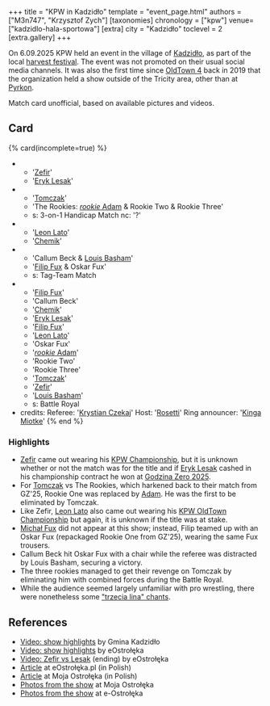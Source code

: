 +++
title = "KPW in Kadzidło"
template = "event_page.html"
authors = ["M3n747", "Krzysztof Zych"]
[taxonomies]
chronology = ["kpw"]
venue=["kadzidlo-hala-sportowa"]
[extra]
city = "Kadzidło"
toclevel = 2
[extra.gallery]
+++

On 6.09.2025 KPW held an event in the village of [Kadzidło][kadzidlo], as part of the local [harvest festival][dozynki]. The event was not promoted on their usual social media channels. It was also the first time since [OldTown 4](@/e/kpw/2019-07-13-kpw-oldtown-4.md) back in 2019 that the organization held a show outside of the Tricity area, other than at [Pyrkon](@/e/kpw/2025-06-14-kpw-pyrkon-2025.md).

Match card unofficial, based on available pictures and videos.

## Card

{% card(incomplete=true) %}
- - '[Zefir](@/w/zefir.md)'
  - '[Eryk Lesak](@/w/eryk-lesak.md)'
- - '[Tomczak](@/w/tomczak.md)'
  - 'The Rookies: [_rookie_ Adam](@/w/adam-wong.md) & Rookie Two & Rookie Three'
  - s: 3-on-1 Handicap Match
    nc: '?'
- - '[Leon Lato](@/w/leon-lato.md)'
  - '[Chemik](@/w/chemik.md)'
- - 'Callum Beck & [Louis Basham](@/w/louis-basham.md)'
  - '[Filip Fux](@/w/filip-fux.md) & Oskar Fux'
  - s: Tag-Team Match
- - '[Filip Fux](@/w/filip-fux.md)'
  - 'Callum Beck'
  - '[Chemik](@/w/chemik.md)'
  - '[Eryk Lesak](@/w/eryk-lesak.md)'
  - '[Filip Fux](@/w/filip-fux.md)'
  - '[Leon Lato](@/w/leon-lato.md)'
  - 'Oskar Fux'
  - '[_rookie_ Adam](@/w/adam-wong.md)'
  - 'Rookie Two'
  - 'Rookie Three'
  - '[Tomczak](@/w/tomczak.md)'
  - '[Zefir](@/w/zefir.md)'
  - '[Louis Basham](@/w/louis-basham.md)'
  - s: Battle Royal
- credits:
    Referee: '[Krystian Czekaj](@/w/krystian-czekaj.md)'
    Host: '[Rosetti](@/w/rosetti.md)'
    Ring announcer: '[Kinga Miotke](@/w/kinga-miotke.md)'
{% end %}

### Highlights
* [Zefir](@/w/zefir.md) came out wearing his [KPW Championship](@/c/kpw-championship.md), but it is unknown whether or not the match was for the title and if [Eryk Lesak](@/w/eryk-lesak.md) cashed in his championship contract he won at [Godzina Zero 2025](@/e/kpw/2025-08-22-kpw-godzina-zero-2025.md).
* For [Tomczak](@/w/tomczak.md) vs The Rookies, which harkened back to their match from GZ'25, Rookie One was replaced by [Adam](@/w/adam-wong.md). He was the first to be eliminated by Tomczak.
* Like Zefir, [Leon Lato](@/w/leon-lato.md) also came out wearing his [KPW OldTown Championship](@/c/kpw-old-town-championship.md) but again, it is unknown if the title was at stake.
* [Michał Fux](@/w/michal-fux.md) did not appear at this show; instead, Filip teamed up with an Oskar Fux (repackaged Rookie One from GZ'25), wearing the same Fux trousers.
* Callum Beck hit Oskar Fux with a chair while the referee was distracted by Louis Basham, securing a victory.
* The three rookies managed to get their revenge on Tomczak by eliminating him with combined forces during the Battle Royal.
* While the audience seemed largely unfamiliar with pro wrestling, there were nonetheless some ["trzecia lina" chants](@/a/polish-wrestling-chants.md#calls-to-action).

## References

* [Video: show highlights](https://www.facebook.com/watch/?v=1287056859467636&rdid=hvaA8BxVkOWhGrRe) by Gmina Kadzidło
* [Video: show highlights](https://www.youtube.com/watch?v=7rQ8tL32KT4) by eOstrołęka
* [Video: Zefir vs Lesak](https://www.youtube.com/watch?v=2P1hfkxDOSY) (ending) by eOstrołęka
* [Article](https://www.eostroleka.pl/to-nie-usa-to-kadzidlo-wrestling-zadebiutowal-na-kurpiach-wideo-zdjecia,art121514.html) at eOstrołęka.pl (in Polish)
* [Article](https://www.moja-ostroleka.pl/art/1757184566/tego-jeszcze-na-kurpiach-nie-bylo-gala-wrestlingu-w-kadzidle-zdjecia) at Moja Ostrołęka (in Polish)
* [Photos from the show](https://zdjecia.moja-ostroleka.pl/a/27282/gala-wrestlingu-kpw-kombat-pro-wrestling) at Moja Ostrołęka
* [Photos from the show](https://zdjecia.eostroleka.pl/sport/gala-wrestlingu-w-kadzidle-6092025-23048/) at e-Ostrołęka

[zapowiedz]: https://www.facebook.com/gminakadzidlo/posts/pfbid0Des5szGJQs3eWFtn1RLALbSNT1E2QAXHhnvrKa2fZXctcgcuNzdm2JdthMDFDtTdl
[kadzidlo]: https://en.wikipedia.org/wiki/Kadzid%C5%82o,_Masovian_Voivodeship
[dozynki]: https://en.wikipedia.org/wiki/Do%C5%BCynki
